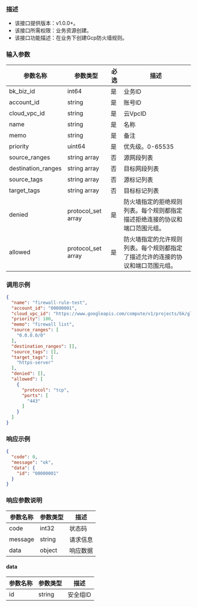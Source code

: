 ### 描述

- 该接口提供版本：v1.0.0+。
- 该接口所需权限：业务资源创建。
- 该接口功能描述：在业务下创建Gcp防火墙规则。

### 输入参数

| 参数名称               | 参数类型               | 必选 | 描述                                      |
|--------------------|--------------------|---------|-----------------------------------------|
| bk_biz_id          | int64              | 是 | 业务ID                                    |
| account_id         | string             | 是 | 账号ID                                    |
| cloud_vpc_id       | string             | 是 | 云VpcID                                  |
| name               | string             | 是 | 名称                                      |
| memo               | string             | 是 | 备注                                      |
| priority           | uint64             | 是 | 优先级。0-65535                             |
| source_ranges      | string array       | 否 | 源网段列表                                   |
| destination_ranges | string array       | 否 | 目标网段列表                                  |
| source_tags        | string array       | 否 | 源标记列表                                   |
| target_tags        | string array       | 否 | 目标标记列表                                  |
| denied             | protocol_set array | 是 | 防火墙指定的拒绝规则列表。每个规则都指定描述拒绝连接的协议和端口范围元组。   |
| allowed            | protocol_set array | 是 | 防火墙指定的允许规则列表。每个规则都指定了描述允许的连接的协议和端口范围元组。 |

### 调用示例

```json
{
  "name": "firewall-rule-test",
  "account_id": "00000001",
  "cloud_vpc_id": "https://www.googleapis.com/compute/v1/projects/bk/global/networks/default",
  "priority": 100,
  "memo": "firewall list",
  "source_ranges": [
    "0.0.0.0/0"
  ],
  "destination_ranges": [],
  "source_tags": [],
  "target_tags": [
    "https-server"
  ],
  "denied": [],
  "allowed": [
    {
      "protocol": "tcp",
      "ports": [
        "443"
      ]
    }
  ]
}
```

### 响应示例

```json
{
  "code": 0,
  "message": "ok",
  "data": {
    "id": "00000001"
  }
}
```

### 响应参数说明

| 参数名称    | 参数类型   | 描述   |
|---------|--------|------|
| code    | int32  | 状态码  |
| message | string | 请求信息 |
| data    | object | 响应数据 |

#### data

| 参数名称 | 参数类型     | 描述    |
|-----|----------|-------|
| id  | string   | 安全组ID |
